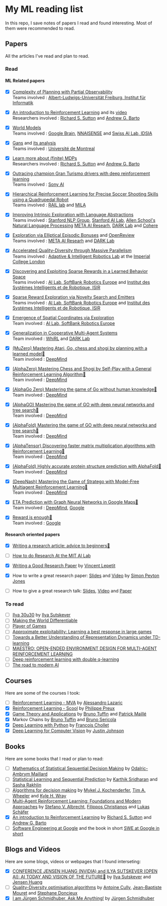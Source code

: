# My ML reading list
In  this repo, I save notes of papers I read and found interesting. Most of them were recommended to read.

## Papers
All the articles I've read and plan to read.<br>
### Read
#### ML Related papers
  - [x] [Complexity of Planning with Partial Observability](https://www.aaai.org/Papers/ICAPS/2004/ICAPS04-041.pdf) <br>
    Teams involved : [Albert-Ludwigs-Universität Freiburg, Institut für Informatik](https://www.informatik.uni-freiburg.de/)
  - [x] [An introduction to Reinforcement Learning](http://incompleteideas.net/book/bookdraft2017nov5.pdf) and its [video](https://www.youtube.com/watch?v=LyCpuLikLyQ&ab_channel=WeiWei) <br>
    Researchers involved : [Richard S. Sutton](http://incompleteideas.net/) and [Andrew G. Barto](https://people.cs.umass.edu/~barto/)
  - [x] [World Models](https://arxiv.org/pdf/1803.10122.pdf) <br>
    Teams involved : [Google Brain](https://research.google/teams/brain/), [NNAISENSE](https://nnaisense.com/) and [Swiss AI Lab, IDSIA](https://www.idsia.ch/)
  - [x] [Gans](https://arxiv.org/pdf/1406.2661.pdf) and [its analysis](https://www.youtube.com/watch?v=eyxmSmjmNS0&ab_channel=YannicKilcher) <br>
    Teams involved : [Université de Montreal](https://diro.umontreal.ca/accueil/)
  - [x] [Learn more about (finite) MDPs](http://incompleteideas.net/book/bookdraft2017nov5.pdf) <br>
    Researchers involved : [Richard S. Sutton](http://incompleteideas.net/) and [Andrew G. Barto](https://people.cs.umass.edu/~barto/)
  - [x] [Outracing champion Gran Turismo drivers with deep reinforcement learning](https://www.nature.com/articles/s41586-021-04357-7) <br>
    Teams involved : [Sony AI](https://ai.sony/)
  - [x] [Hierarchical Reinforcement Learning for Precise Soccer Shooting Skills using a Quadrupedal Robot](https://arxiv.org/pdf/2208.01160.pdf) <br>
    Teams involved : [RAIL lab](http://rail.eecs.berkeley.edu/) and [MILA](https://mila.quebec/en/)
  - [x] [Improving Intrinsic Exploration with Language Abstractions](https://arxiv.org/pdf/2202.08938.pdf) <br>
    Teams involved : [Stanford NLP Group](https://nlp.stanford.edu/), [Stanford AI Lab](https://ai.stanford.edu/), [Allen School's Natural Language Processing](https://www.cs.washington.edu/research/nlp) [META AI Researh](https://ai.facebook.com/), [DARK Lab](https://ucldark.com/) and [Cohere](https://cohere.ai/)
  - [x] [Exploration via Elliptical Episodic Bonuses](https://arxiv.org/pdf/2210.05805.pdf) and [OpenReview](https://openreview.net/forum?id=Xg-yZos9qJQ) <br>
  Teams involved : [META AI Researh](https://ai.facebook.com/) and [DARK Lab](https://ucldark.com/)
  - [x] [Accelerated Quality-Diversity through Massive Parallelism](https://arxiv.org/pdf/2202.01258.pdf) <br>
    Teams involved : [Adaptive & Intelligent Robotics Lab](https://www.imperial.ac.uk/adaptive-intelligent-robotics/publications/) at the [Imperial College London](https://www.imperial.ac.uk/)
  - [x] [Discovering and Exploiting Sparse Rewards in a Learned Behavior Space](https://arxiv.org/pdf/2111.01919.pdf) <br>
    Teams involved : [AI Lab, SoftBank Robotics Europe](https://www.softbankrobotics.com/) and [Institut des Systémes Intelligents et de Robotique, ISIR](https://www.isir.upmc.fr/equipes/amac/)
  - [x] [Sparse Reward Exploration via Novelty Search and Emitters](https://arxiv.org/pdf/2102.03140.pdf) <br>
    Teams involved : [AI Lab, SoftBank Robotics Europe](https://www.softbankrobotics.com/) and [Institut des Systémes Intelligents et de Robotique, ISIR](https://www.isir.upmc.fr/equipes/amac/)
  - [x] [Emergence of Spatial Coordinates via Exploration](https://arxiv.org/pdf/2010.15469.pdf) <br>
    Team involved : [AI Lab, SoftBank Robotics Europe](https://www.softbankrobotics.com/)
  - [x] [Generalization in Cooperative Multi-Agent Systems](https://arxiv.org/pdf/2202.00104.pdf) <br>
    Team involved : [WhiRL](http://whirl.cs.ox.ac.uk/index.html) and [DARK Lab](https://ucldark.com/)
  - [x] [(MuZero) Mastering Atari, Go, chess and shogi by planning with a learned model📝](./WebPages/(MuZero)%20Mastering%20Atari%2C%20Go%2C%20chess%20and%20shogi%20by%20p%207bd57d21e0bf4b8fa23fad8842ded445.md) <br>
    Team involved : [DeepMind](https://deepmind.com/)
  - [x] [(AlphaZero) Mastering Chess and Shogi by Self-Play with a General Reinforcement Learning Algorithm📝](./WebPages/(AlphaZero)%20Mastering%20Chess%20and%20Shogi%20by%20Self-Play%206460966613664c28af351340322afdce.md) <br>
    Team involved : [DeepMind](https://deepmind.com/)
  - [x] [(AlphaGo Zero) Mastering the game of Go without human knowledge📝](./WebPages/(AlphaGO%20Zero)%20Mastering%20the%20game%20of%20Go%20without%20hu%20558133da88ee461b8107d36fddcf6ea0.md) <br>
    Team involved : [DeepMind](https://deepmind.com/)
  - [x] [(AlphaGO) Mastering the game of GO with deep neural networks and tree search📝](./WebPages/(AlphaGO)%20Mastering%20the%20game%20of%20GO%20with%20deep%20neura%20f71f9f55522545b58de0d7e1c0410492.md) <br>
    Team involved : [DeepMind](https://deepmind.com/)
  - [x] [(AlphaFold) Mastering the game of GO with deep neural networks and tree search📝](./WebPages/(AlphaGO)%20Mastering%20the%20game%20of%20GO%20with%20deep%20neura%20f71f9f55522545b58de0d7e1c0410492.md) <br>
    Team involved : [DeepMind](https://deepmind.com/)
  - [x] [(AlphaTensor) Discovering faster matrix multiplication algorithms with Reinforcement Learning📝](./WebPages/(AlphaTensor)%20Discovering%20faster%20matrix%20multiplica%206e5d564f0366440697a1de1fa4b2d2f6.md)<br>
    Team involved : [DeepMind](https://deepmind.com/)
  - [x] [(AlphaFold) Highly accurate protein structure prediction with AlphaFold📝](./WebPages/(AlphaFold)%20Highly%20accurate%20protein%20structure%20pred%20a6b0bd2932304666ae55f0a0aef1f220.md)<br>
    Team involved : [DeepMind](https://deepmind.com/)
  - [x] [(DeepNash) Mastering the Game of Stratego with Model-Free Multiagent Reinforcement Learning📝](./WebPages/(DeepNash)%20Mastering%20the%20game%20of%20Stratego%20with%20mod%20b064bddef212485db6f72bd3c67afd49.md)<br>
    Team involved : [DeepMind](https://deepmind.com/)
  - [x] [ETA Prediction with Graph Neural Networks in Google Maps📝](./WebPages/ETA%20Prediction%20with%20Graph%20Neural%20Networks%20in%20Googl%208403ba3951514491adcd478f930cefc6.md)<br>
    Team involved : [DeepMind](https://deepmind.com/), [Google](https://research.google/)
  - [x] [Reward is enough📝](./WebPages/Reward%20is%20enough%207124d06520804f9dab3525e2eb6550bb.md)<br>
    Team involved : [Google](https://research.google/)


#### Research oriented papers
  - [x] [Writing a research article: advice to beginners📝](./WebPages/Writing%20a%20research%20article%20advice%20to%20beginners%20684ac4664202472c85c481886be1049a.md)<br>
  - [ ] [How to do Research At the MIT AI Lab](https://dspace.mit.edu/bitstream/handle/1721.1/41487/AI_WP_316.pdf)<br>
  - [x] [Writing a Good Research Paper](https://vincentlepetit.github.io/files/paper_writing.pdf) by [Vincent Lepetit](https://vincentlepetit.github.io/)<br>
  - [x] How to write a great research paper: [Slides](https://www.microsoft.com/en-us/research/uploads/prod/2016/07/How-to-write-a-great-research-paper.pdf) and [Video](https://www.microsoft.com/en-us/research/academic-program/write-great-research-paper/) by [Simon Peyton Jones](https://simon.peytonjones.org/)<br>
  - [ ] How to give a great research talk: [Slides](https://www.microsoft.com/en-us/research/uploads/prod/2016/07/How-to-give-a-great-research-talk.pdf), [Video](https://www.microsoft.com/en-us/research/academic-program/give-great-research-talk/) and [Paper](https://www.microsoft.com/en-us/research/wp-content/uploads/2016/08/giving-a-talk.pdf)<br>


### To read
  - [ ] [Ilya 30u30](https://arc.net/folder/D0472A20-9C20-4D3F-B145-D2865C0A9FEE) by [Ilya Sutskever]()
  - [ ] [Making the World Differentiable](https://people.idsia.ch/~juergen/FKI-126-90_(revised)bw_ocr.pdf)
  - [ ] [Player of Games](https://arxiv.org/abs/2112.03178)
  - [ ] [Approximate exploitability: Learning a best response in large games](https://arxiv.org/abs/2004.09677)
  - [ ] [Towards a Better Understanding of Representation Dynamics under TD-learning](https://arxiv.org/abs/2305.18491)
  - [ ] [MAESTRO: OPEN-ENDED ENVIRONMENT DESIGN FOR MULTI-AGENT REINFORCEMENT LEARNING](https://openreview.net/pdf?id=sKWlRDzPfd7)
  - [ ] [Deep reinforcement learning with double q-learning](https://scholar.google.com/citationsview_op=view_citation&hl=en&user=-8DNE4UAAAAJ&citation_for_view=-8DNE4UAAAAJ:iH-uZ7U-co4C)
  - [ ] [The road to modern AI](https://arxiv.org/ftp/arxiv/papers/2212/2212.11279.pdf)

## Courses
Here are some of the courses I took:
  - [ ] [Reinforcement Learning - MVA](http://researchers.lille.inria.fr/~lazaric/Webpage/Teaching.html) by [Alessandro Lazaric](http://researchers.lille.inria.fr/~lazaric/Webpage/Home/Home.html)<br>
  - [x] [Reinforcement Learning - Scool](https://philippe-preux.github.io/Documents/digest-ar.pdf) by [Philippe Preux](https://philippe-preux.github.io/)<br>
  - [x] [Game Theory and Applications](https://www.dropbox.com/s/lkbqe5i3wgc3on3/support.pdf?dl=0) by [Bruno Tuffin](https://people.rennes.inria.fr/Bruno.Tuffin/) and [Patrick Maillé](https://www.imt-atlantique.fr/fr/personne/patrick-maille) <br>
  - [x] Markov Chains by [Bruno Tuffin](https://people.rennes.inria.fr/Bruno.Tuffin/) and [Bruno Sericola](https://scholar.google.fr/citations?user=YOQcueAAAAAJ&hl=fr) <br>
  - [x] [Deep Learning with Python](https://sourestdeeds.github.io/pdf/Deep%20Learning%20with%20Python.pdf) by [François Chollet](https://fchollet.com/)
  - [x] [Deep Learning for Computer Vision](https://www.youtube.com/watch?v=dJYGatp4SvA&list=PL5-TkQAfAZFbzxjBHtzdVCWE0Zbhomg7r&ab_channel=MichiganOnline) by [Justin Johnson](https://web.eecs.umich.edu/~justincj/) <br>

## Books
Here are some books that I read or plan to read:
  - [ ] [Mathematics of Statistical Sequential Decision Making](https://hal.science/tel-02162189) by [Odalric-Ambrym Maillard](http://odalricambrymmaillard.neowordpress.fr/)<br>
  - [ ] [Statistical Learning and Sequential Prediction](https://www.mit.edu/~rakhlin/courses/stat928/stat928_notes.pdf) by [Karthik Sridharan](https://www.cs.cornell.edu/~sridharan/) and [Sasha Rakhlin](https://www.mit.edu/~rakhlin/)
  - [ ] [Algorithms for decision making](https://algorithmsbook.com/#outline) by [Mykel J. Kochenderfer](https://mykel.kochenderfer.com/), [Tim A. Wheeler](http://timallanwheeler.com/miniport/home.html) and [Kyle H. Wray](https://kylewray.com/)
  - [ ] [Multi-Agent Reinforcement Learning: Foundations and Modern Approaches](https://www.marl-book.com/) by [Stefano V. Albrecht](https://agents.inf.ed.ac.uk/stefano-albrecht/), [Filippos Christianos](https://fchristianos.com/) and [Lukas Schäfer](https://www.marl-book.com/) <br>
  - [x] [An introduction to Reinforcement Learning](http://incompleteideas.net/book/bookdraft2017nov5.pdf) by [Richard S. Sutton](http://incompleteideas.net/) and [Andrew G. Barto](https://people.cs.umass.edu/~barto/) <br>
  - [ ] [Software Engineering at Google](https://abseil.io/resources/swe-book) and the book in short [SWE at Google in short](https://arxiv.org/ftp/arxiv/papers/1702/1702.01715.pdf)

## Blogs and Videos
Here are some blogs, videos or webpages that I found interseting:
  - [x] [CONFERENCE JENSEN HUANG (NVIDIA) and ILYA SUTSKEVER (OPEN AI): AI TODAY AND VISION OF THE FUTURE📝](./WebPages/Discussion%20Ilya%20x%20Jensen%2073db3112e6e34b4896dc9b97cc9ae961.md) by [Ilya Sutskever](https://www.cs.utoronto.ca/~ilya/) and [Jensen Huang](https://www.nvidia.com/fr-fr/)<br>
  - [ ] [Quality-Diversity optimisation algorithms](https://quality-diversity.github.io/) by [Antoine Cully](https://scholar.google.fr/citations?user=rZtJlPQAAAAJ&hl=fr), [Jean-Baptiste Mouret](https://members.loria.fr/JBMouret/) and [Stephane Doncieux](https://pages.isir.upmc.fr/sdoncieux/)<br>
  - [x] [I am Jürgen Schmidhuber, Ask Me Anything!](https://www.reddit.com/r/MachineLearning/comments/2xcyrl/i_am_j%C3%BCrgen_schmidhuber_ama/) by [Jürgen Schmidhuber](https://people.idsia.ch/~juergen/)<br>
